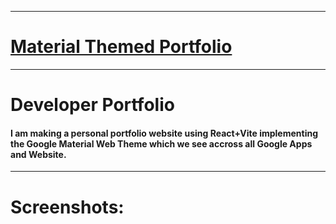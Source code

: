 
---

# [Material Themed Portfolio ](material.io)

---

# Developer Portfolio

#### I am making a personal portfolio website using React+Vite implementing the Google Material Web Theme which we see accross all Google Apps and Website.

---

# Screenshots:
